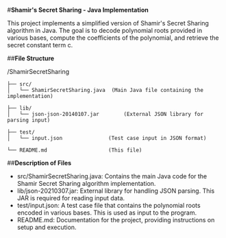 #**Shamir's Secret Sharing - Java Implementation**

This project implements a simplified version of Shamir's Secret Sharing algorithm in Java. The goal is to decode polynomial roots provided in various bases, compute the coefficients of the polynomial, and retrieve the secret constant term c.

##**File Structure**

/ShamirSecretSharing

    ├── src/
    │   └── ShamirSecretSharing.java  (Main Java file containing the implementation)
    
    ├── lib/
    │   └── json-json-20140107.jar        (External JSON library for parsing input)
    
    ├── test/
    │   └── input.json               (Test case input in JSON format)
    
    └── README.md                    (This file)


##**Description of Files**

- src/ShamirSecretSharing.java: Contains the main Java code for the Shamir Secret Sharing algorithm implementation.
- lib/json-20210307.jar: External library for handling JSON parsing. This JAR is required for reading input data.
- test/input.json: A test case file that contains the polynomial roots encoded in various bases. This is used as input to the program.
- README.md: Documentation for the project, providing instructions on setup and execution.

